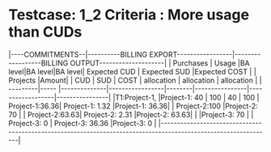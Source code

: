 Testcase: 1_2
Criteria : More usage than CUDs
========


|----COMMITMENTS--|----------BILLING EXPORT-----------------|------------------BILLING OUTPUT--------------------|
|     Purchases   |     Usage    |BA level|BA level|BA level| Expected CUD   |  Expected SUD    |Expected COST   |
| Projects |Amount|              |  CUD   |  SUD   | COST   |  allocation    |   allocation     | allocation     |
| ---------|----- |--------------|-----------------|--------|----------------|------------------|----------------|
|T1:Project-1,    |Project-1: 40 |   100  |  40    |  100   | Project-1:36.36| Project-1: 1.32  |Project-1: 36.36|
|   Project-2:100 |Project-2: 70 |                          | Project-2:63.63| Project-2: 2.31  |Project-2: 63.63|
|                 |Project-3: 70 |                          | Project-3: 0   | Project-3: 36.36 |Project-3: 0    |
|----------------------------------------------------------------------------------------------------------------|


